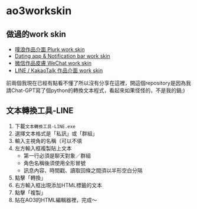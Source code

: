 # ao3workskin

## 做過的work skin
- [噗浪作品介面 Plurk work skin](https://archiveofourown.org/works/50291578)
- [Dating app & Notification bar work skin](https://archiveofourown.org/works/50925736)
- [微信作品皮膚 WeChat work skin](https://archiveofourown.org/works/53577484)
- [LINE / KakaoTalk 作品介面 work skin](https://archiveofourown.org/works/54635311)

前兩個我現在已經有點看不懂了所以沒有分享在這裡，開這個repository是因為我請Chat-GPT寫了個python的轉換文本程式，看起來如果怪怪的，不是我的鍋;)
  

## 文本轉換工具-LINE
1. 下載`文本轉換工具-LINE.exe`
2. 選擇文本格式是「私訊」或「群組」
3. 輸入主視角的名稱（可以不填
4. 左方輸入框複製貼上文本
   - 第一行必須是聊天對象／群組
   - 角色名稱後須使用全形冒號
   - 訊息內容、時間戳、讀取回條之間須以半形空白分隔
6. 點擊「轉換」
7. 右方輸入框出現添加HTML標籤的文本
8. 點擊「複製」
9. 貼在AO3的HTML編輯器裡，完成～
